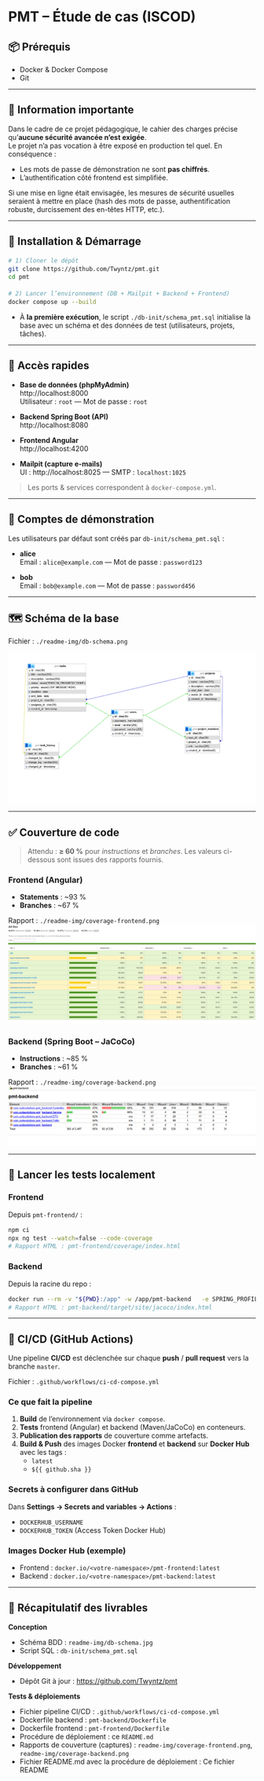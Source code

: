# PMT – Étude de cas (ISCOD)

## 📦 Prérequis

- Docker & Docker Compose
- Git

---

## 🔐 Information importante

Dans le cadre de ce projet pédagogique, le cahier des charges précise qu’**aucune sécurité avancée n’est exigée**.  
Le projet n’a pas vocation à être exposé en production tel quel. En conséquence :
- Les mots de passe de démonstration ne sont **pas chiffrés**.
- L’authentification côté frontend est simplifiée.

Si une mise en ligne était envisagée, les mesures de sécurité usuelles seraient à mettre en place (hash des mots de passe, authentification robuste, durcissement des en-têtes HTTP, etc.).

---

## 🚀 Installation & Démarrage

```bash
# 1) Cloner le dépôt
git clone https://github.com/Twyntz/pmt.git
cd pmt

# 2) Lancer l’environnement (DB + Mailpit + Backend + Frontend)
docker compose up --build
```

- À **la première exécution**, le script `./db-init/schema_pmt.sql` initialise la base avec un schéma et des données de test (utilisateurs, projets, tâches).

---

## 🔗 Accès rapides

- **Base de données (phpMyAdmin)**  
  http://localhost:8000  
  Utilisateur : `root` — Mot de passe : `root`

- **Backend Spring Boot (API)**  
  http://localhost:8080

- **Frontend Angular**  
  http://localhost:4200

- **Mailpit (capture e-mails)**  
  UI : http://localhost:8025 — SMTP : `localhost:1025`

> Les ports & services correspondent à `docker-compose.yml`.

---

## 👥 Comptes de démonstration

Les utilisateurs par défaut sont créés par `db-init/schema_pmt.sql` :

- **alice**  
  Email : `alice@example.com` — Mot de passe : `password123`

- **bob**  
  Email : `bob@example.com` — Mot de passe : `password456`

---

## 🗺️ Schéma de la base

Fichier : `./readme-img/db-schema.png`

![db schema](./readme-img/db-schema.png)

---

## ✅ Couverture de code

> Attendu : **≥ 60 %** pour *instructions* et *branches*. Les valeurs ci-dessous sont issues des rapports fournis.

### Frontend (Angular)
- **Statements** : ~93 %  
- **Branches** : ~67 %  

Rapport : `./readme-img/coverage-frontend.png`  
![coverage frontend](./readme-img/coverage-frontend.png)

### Backend (Spring Boot – JaCoCo)
- **Instructions** : ~85 %  
- **Branches** : ~61 %  

Rapport : `./readme-img/coverage-backend.png`  
![coverage backend](./readme-img/coverage-backend.png)

---

## 🧪 Lancer les tests localement

### Frontend
Depuis `pmt-frontend/` :
```bash
npm ci
npx ng test --watch=false --code-coverage
# Rapport HTML : pmt-frontend/coverage/index.html
```

### Backend
Depuis la racine du repo :
```bash
docker run --rm -v "${PWD}:/app" -w /app/pmt-backend   -e SPRING_PROFILES_ACTIVE=test   maven:3.9.6-eclipse-temurin-17 mvn -B clean verify
# Rapport HTML : pmt-backend/target/site/jacoco/index.html
```

---

## 🔁 CI/CD (GitHub Actions)

Une pipeline **CI/CD** est déclenchée sur chaque **push** / **pull request** vers la branche `master`.

Fichier : `.github/workflows/ci-cd-compose.yml`

### Ce que fait la pipeline
1. **Build** de l’environnement via `docker compose`.
2. **Tests** frontend (Angular) et backend (Maven/JaCoCo) en conteneurs.
3. **Publication des rapports** de couverture comme artefacts.
4. **Build & Push** des images Docker **frontend** et **backend** sur **Docker Hub** avec les tags :
   - `latest`
   - `${{ github.sha }}`

### Secrets à configurer dans GitHub
Dans **Settings → Secrets and variables → Actions** :
- `DOCKERHUB_USERNAME`
- `DOCKERHUB_TOKEN` (Access Token Docker Hub)

### Images Docker Hub (exemple)
- Frontend : `docker.io/<votre-namespace>/pmt-frontend:latest`
- Backend : `docker.io/<votre-namespace>/pmt-backend:latest`

---

## 🧾 Récapitulatif des livrables

**Conception**
- Schéma BDD : `readme-img/db-schema.jpg`
- Script SQL : `db-init/schema_pmt.sql`

**Développement**
- Dépôt Git à jour : https://github.com/Twyntz/pmt

**Tests & déploiements**
- Fichier pipeline CI/CD : `.github/workflows/ci-cd-compose.yml`
- Dockerfile backend : `pmt-backend/Dockerfile`
- Dockerfile frontend : `pmt-frontend/Dockerfile`
- Procédure de déploiement : ce `README.md`
- Rapports de couverture (captures) : `readme-img/coverage-frontend.png`, `readme-img/coverage-backend.png`
- Fichier README.md avec la procédure de déploiement : Ce fichier README